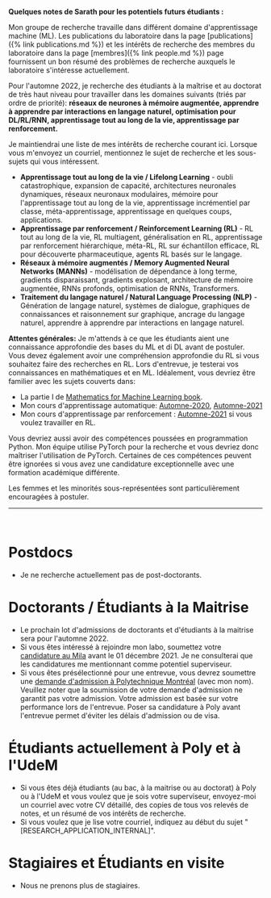 **Quelques notes de Sarath pour les potentiels futurs étudiants :**

Mon groupe de recherche travaille dans différent domaine d'apprentissage machine (ML). Les publications du laboratoire dans la page [publications]({% link publications.md %}) et les intérêts de recherche des membres du laboratoire dans la page [membres]({% link people.md %}) page fournissent un bon résumé des problèmes de recherche auxquels le laboratoire s'intéresse actuellement.

Pour l'automne 2022, je recherche des étudiants à la maîtrise et au doctorat de très haut niveau pour travailler dans les domaines suivants (triés par ordre de priorité): **réseaux de neurones à mémoire augmentée, apprendre à apprendre par interactions en langage naturel, optimisation pour DL/RL/RNN, apprentissage tout au long de la vie, apprentissage par renforcement.**

Je maintiendrai une liste de mes intérêts de recherche courant ici. Lorsque vous m'envoyez un courriel, mentionnez  le sujet de recherche et les sous-sujets qui vous intéressent.

* **Apprentissage tout au long de la vie / Lifelong Learning** - oubli catastrophique, expansion de capacité, architectures neuronales dynamiques, réseaux neuronaux modulaires, mémoire pour l'apprentissage tout au long de la vie, apprentissage incrémentiel par classe, méta-apprentissage, apprentissage en quelques coups, applications.
* **Apprentissage par renforcement / Reinforcement Learning (RL)** - RL tout au long de la vie, RL multiagent, généralisation en RL, apprentissage par renforcement hiérarchique, méta-RL, RL sur échantillon efficace, RL pour découverte pharmaceutique, agents RL basés sur le langage.
* **Réseaux à mémoire augmentés / Memory Augmented Neural Networks (MANNs)** - modélisation de dépendance à long terme, gradients disparaissant, gradients explosant, architecture de mémoire augmentée, RNNs profonds, optimisation de RNNs, Transformers.
* **Traitement du langage naturel / Natural Language Processing (NLP)** - Génération de langage naturel, systèmes de dialogue, graphiques de connaissances et raisonnement sur graphique, ancrage du langage naturel, apprendre à apprendre par interactions en langage naturel.

**Attentes générales:**
Je m'attends à ce que les étudiants aient une connaissance approfondie des bases du ML et di DL avant de postuler. Vous devez également avoir une compréhension approfondie du RL si vous souhaitez faire des recherches en RL. Lors d'entrevue, je testerai vos connaissances en mathématiques et en ML. Idéalement, vous devriez être familier avec les sujets couverts dans: 

* La partie I de [Mathematics for Machine Learning book](https://mml-book.github.io/).
* Mon cours d'apprentissage automatique: [Automne-2020](https://www.youtube.com/watch?v=snYZF8Dzuwo&list=PLImtCgowF_ET0mi-AmmqQ0SIJUpWYaIOr), [Automne-2021](https://www.youtube.com/watch?v=-6ChHxllZVU&list=PLImtCgowF_ETupFCGQqmvS_2nqErZbifm)
* Mon cours d'apprentissage par renforcement : [Automne-2021](https://www.youtube.com/watch?v=J9JZyyPCJcQ&list=PLImtCgowF_ES_JdF_UcM60EXTcGZg67Ua) si vous voulez travailler en RL.

Vous devriez aussi avoir des compétences poussées en programmation Python. Mon équipe utilise PyTorch pour la recherche et vous devriez donc maîtriser l'utilisation de PyTorch. Certaines de ces compétences peuvent être ignorées si vous avez une candidature exceptionnelle avec une formation académique différente.


Les femmes et les minorités sous-représentées sont particulièrement encouragées à postuler.

---

<br>  

# Postdocs
* Je ne recherche actuellement pas de post-doctorants.

# Doctorants / Étudiants à la Maitrise
* Le prochain lot d'admissions de doctorants et d'étudiants à la maitrise sera pour l'automne 2022.
* Si vous êtes intéressé à rejoindre mon labo, soumettez votre [candidature au Mila](https://mila.quebec/en/cours/admission/) avant le 01 décembre 2021. Je ne consulterai que les candidatures me mentionnant comme potentiel superviseur.
* Si vous êtes présélectionné pour une entrevue, vous devrez soumettre une [demande d'admission à Polytechnique Montréal](https://admission.polymtl.ca/admission-main-web/pages/admission-dashboard.xhtml) (avec mon nom). Veuillez noter que la soumission de votre demande d'admission ne garantit pas votre admission. Votre admission est basée sur votre performance lors de l'entrevue. Poser sa candidature à Poly avant l'entrevue permet d'éviter les délais d'admission ou de visa.

# Étudiants actuellement à Poly et à l'UdeM
* Si vous êtes déjà étudiants (au bac, à la maitrise ou au doctorat) à Poly ou à l'UdeM et vous voulez que je sois votre superviseur, envoyez-moi un courriel avec votre CV détaillé, des copies de tous vos relevés de notes, et un résumé de vos intérêts de recherche. 
* Si vous voulez que je lise votre courriel, indiquez au début du sujet "\[RESEARCH_APPLICATION_INTERNAL\]".

# Stagiaires et Étudiants en visite
* Nous ne prenons plus de stagiaires.

